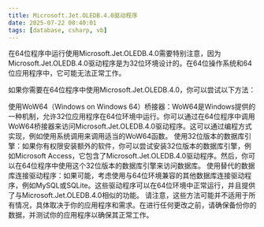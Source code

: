 ```yaml
---
title: Microsoft.Jet.OLEDB.4.0驱动程序
date: 2025-07-22 08:40:01
tags: [database, csharp, vb]
---
```


在64位程序中运行使用Microsoft.Jet.OLEDB.4.0需要特别注意，因为Microsoft.Jet.OLEDB.4.0驱动程序是为32位环境设计的。在64位操作系统和64位应用程序中，它可能无法正常工作。

<!-- more -->

如果你需要在64位程序中使用Microsoft.Jet.OLEDB.4.0，你可以尝试以下方法：

使用WoW64（Windows on Windows 64）桥接器：WoW64是Windows提供的一种机制，允许32位应用程序在64位环境中运行。你可以通过在64位程序中调用WoW64桥接器来访问Microsoft.Jet.OLEDB.4.0驱动程序。这可以通过编程方式实现，例如使用系统调用来调用适当的WoW64函数。
使用32位版本的数据库引擎：如果你有权限安装额外的软件，你可以尝试安装32位版本的数据库引擎，例如Microsoft Access，它包含了Microsoft.Jet.OLEDB.4.0驱动程序。然后，你可以在64位程序中使用这个32位版本的数据库引擎来访问数据库。
使用替代的数据库连接驱动程序：如果可能，考虑使用与64位环境兼容的其他数据库连接驱动程序，例如MySQL或SQLite。这些驱动程序可以在64位环境中正常运行，并且提供了与Microsoft.Jet.OLEDB.4.0相似的功能。
请注意，这些方法可能并不适用于所有情况，具体取决于你的应用程序和需求。在进行任何更改之前，请确保备份你的数据，并测试你的应用程序以确保其正常工作。
